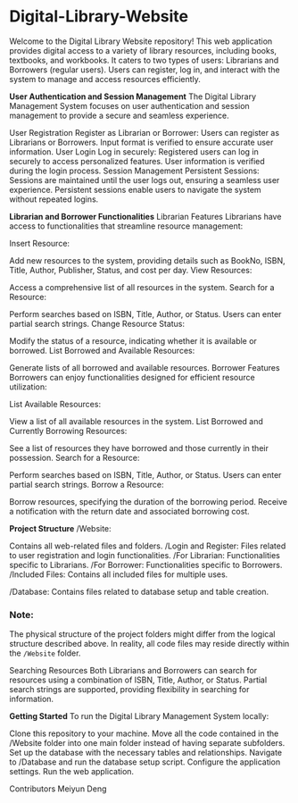 # Digital-Library-Website

Welcome to the Digital Library Website repository! This web application provides digital access to a variety of library resources, including books, textbooks, and workbooks. It caters to two types of users: Librarians and Borrowers (regular users). Users can register, log in, and interact with the system to manage and access resources efficiently.

**User Authentication and Session Management**
The Digital Library Management System focuses on user authentication and session management to provide a secure and seamless experience.

User Registration
Register as Librarian or Borrower:
Users can register as Librarians or Borrowers.
Input format is verified to ensure accurate user information.
User Login
Log in securely:
Registered users can log in securely to access personalized features.
User information is verified during the login process.
Session Management
Persistent Sessions:
Sessions are maintained until the user logs out, ensuring a seamless user experience.
Persistent sessions enable users to navigate the system without repeated logins.

**Librarian and Borrower Functionalities**
Librarian Features
Librarians have access to functionalities that streamline resource management:

Insert Resource:

Add new resources to the system, providing details such as BookNo, ISBN, Title, Author, Publisher, Status, and cost per day.
View Resources:

Access a comprehensive list of all resources in the system.
Search for a Resource:

Perform searches based on ISBN, Title, Author, or Status. Users can enter partial search strings.
Change Resource Status:

Modify the status of a resource, indicating whether it is available or borrowed.
List Borrowed and Available Resources:

Generate lists of all borrowed and available resources.
Borrower Features
Borrowers can enjoy functionalities designed for efficient resource utilization:

List Available Resources:

View a list of all available resources in the system.
List Borrowed and Currently Borrowing Resources:

See a list of resources they have borrowed and those currently in their possession.
Search for a Resource:

Perform searches based on ISBN, Title, Author, or Status. Users can enter partial search strings.
Borrow a Resource:

Borrow resources, specifying the duration of the borrowing period.
Receive a notification with the return date and associated borrowing cost.

**Project Structure**
/Website:

Contains all web-related files and folders.
/Login and Register:
Files related to user registration and login functionalities.
/For Librarian:
Functionalities specific to Librarians.
/For Borrower:
Functionalities specific to Borrowers.
/Included Files:
Contains all included files for multiple uses.

/Database:
Contains files related to database setup and table creation.

### Note:
The physical structure of the project folders might differ from the logical structure described above. In reality, all code files may reside directly within the `/Website` folder.

Searching Resources
Both Librarians and Borrowers can search for resources using a combination of ISBN, Title, Author, or Status.
Partial search strings are supported, providing flexibility in searching for information.

**Getting Started**
To run the Digital Library Management System locally:

Clone this repository to your machine. Move all the code contained in the /Website folder into one main folder instead of having separate subfolders.
Set up the database with the necessary tables and relationships. Navigate to /Database and run the database setup script.
Configure the application settings.
Run the web application.


Contributors
Meiyun Deng
